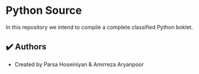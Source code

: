 # Python Source

In this repository we intend to compile a complete classified Python boklet.

## :heavy_check_mark: Authors

-   Created by Parsa Hoseiniyan & Amirreza Aryanpoor

